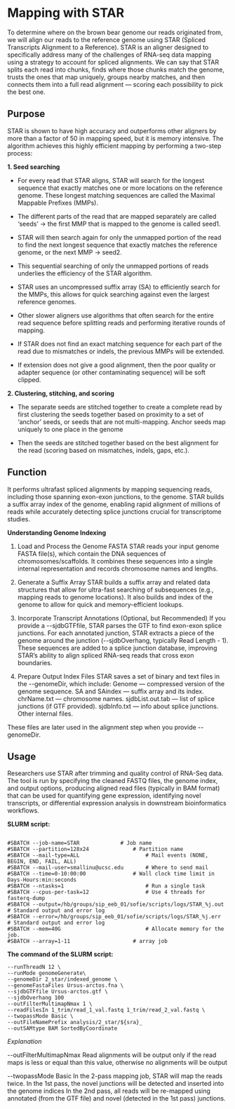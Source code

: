 # Mapping with STAR
To determine where on the brown bear genome our reads originated from, we will align our reads to the reference genome using STAR (Spliced Transcripts Alignment to a Reference). STAR is an aligner designed to specifically address many of the challenges of RNA-seq data mapping using a strategy to account for spliced alignments. We can say that STAR splits each read into chunks, finds where those chunks match the genome, trusts the ones that map uniquely, groups nearby matches, and then connects them into a full read alignment — scoring each possibility to pick the best one.

## Purpose

STAR is shown to have high accuracy and outperforms other aligners by more than a factor of 50 in mapping speed, but it is memory intensive. The algorithm achieves this highly efficient mapping by performing a two-step process:

**1. Seed searching**
- For every read that STAR aligns, STAR will search for the longest sequence that exactly matches one or more locations on the reference genome. These longest matching sequences are called the Maximal Mappable Prefixes (MMPs).

- The different parts of the read that are mapped separately are called ‘seeds’ -> the first MMP that is mapped to the genome is called seed1.

- STAR will then search again for only the unmapped portion of the read to find the next longest sequence that exactly matches the reference genome, or the next MMP -> seed2.

- This sequential searching of only the unmapped portions of reads underlies the efficiency of the STAR algorithm.

- STAR uses an uncompressed suffix array (SA) to efficiently search for the MMPs, this allows for quick searching against even the largest reference genomes.

- Other slower aligners use algorithms that often search for the entire read sequence before splitting reads and performing iterative rounds of mapping.

- If STAR does not find an exact matching sequence for each part of the read due to mismatches or indels, the previous MMPs will be extended.

- If extension does not give a good alignment, then the poor quality or adapter sequence (or other contaminating sequence) will be soft clipped.


**2. Clustering, stitching, and scoring**
- The separate seeds are stitched together to create a complete read by first clustering the seeds together based on proximity to a set of ‘anchor’ seeds, or seeds that are not multi-mapping.
Anchor seeds map uniquely to one place in the genome

- Then the seeds are stitched together based on the best alignment for the read (scoring based on mismatches, indels, gaps, etc.).


## Function

It performs ultrafast spliced alignments by mapping sequencing reads, including those spanning exon-exon junctions, to the genome. STAR builds a suffix array index of the genome, enabling rapid alignment of millions of reads while accurately detecting splice junctions crucial for transcriptome studies.

**Understanding Genome Indexing**
1. Load and Process the Genome FASTA
STAR reads your input genome FASTA file(s), which contain the DNA sequences of chromosomes/scaffolds.
It combines these sequences into a single internal representation and records chromosome names and lengths.


2. Generate a Suffix Array
STAR builds a suffix array and related data structures that allow for ultra-fast searching of subsequences (e.g., mapping reads to genome locations).
It also builds and index of the genome to allow for quick and memory-efficient lookups.


3. Incorporate Transcript Annotations (Optional, but Recommended)
If you provide a --sjdbGTFfile, STAR parses the GTF to find exon-exon splice junctions.
For each annotated junction, STAR extracts a piece of the genome around the junction (--sjdbOverhang, typically Read Length - 1).
These sequences are added to a splice junction database, improving STAR’s ability to align spliced RNA-seq reads that cross exon boundaries.


4. Prepare Output Index Files
STAR saves a set of binary and text files in the --genomeDir, which include:
Genome — compressed version of the genome sequence.
SA and SAindex — suffix array and its index.
chrName.txt — chromosome names.
sjdbList.out.tab — list of splice junctions (if GTF provided).
sjdbInfo.txt — info about splice junctions.
Other internal files.


These files are later used in the alignment step when you provide --genomeDir.


## Usage

Researchers use STAR after trimming and quality control of RNA-Seq data. The tool is run by specifying the cleaned FASTQ files, the genome index, and output options, producing aligned read files (typically in BAM format) that can be used for quantifying gene expression, identifying novel transcripts, or differential expression analysis in downstream bioinformatics workflows.


**SLURM script:**

```#!/bin/bash

#SBATCH --job-name=STAR 			# Job name
#SBATCH --partition=128x24				# Partition name
#SBATCH --mail-type=ALL               		# Mail events (NONE, BEGIN, END, FAIL, ALL)
#SBATCH --mail-user=smallinu@ucsc.edu   	# Where to send mail
#SBATCH --time=0-10:00:00 				# Wall clock time limit in Days-Hours:min:seconds
#SBATCH --ntasks=1                    		# Run a single task
#SBATCH --cpus-per-task=12              	# Use 4 threads for fasterq-dump
#SBATCH --output=/hb/groups/sip_eeb_01/sofie/scripts/logs/STAR_%j.out    # Standard output and error log
#SBATCH --error=/hb/groups/sip_eeb_01/sofie/scripts/logs/STAR_%j.err     # Standard output and error log
#SBATCH --mem=40G                    		# Allocate memory for the job.
#SBATCH --array=1-11					# array job
```

**The command of the SLURM script:**

```STAR \
--runThreadN 12 \
--runMode genomeGenerate\
--genomeDir 2_star/indexed_genome \
--genomeFastaFiles Ursus-arctos.fna \
--sjdbGTFfile Ursus-arctos.gtf \
--sjdbOverhang 100
--outFilterMultimapNmax 1 \
--readFilesIn 1_trim/read_1_val.fastq 1_trim/read_2_val.fastq \
--twopassMode Basic \
--outFileNamePrefix analysis/2_star/${sra}_
--outSAMtype BAM SortedByCoordinate
```

*Explanation*

--outFilterMultimapNmax
Read alignments will be output only if the read maps is less or equal than this value, otherwise no alignments will be output

--twopassMode Basic
In the 2-pass mapping job, STAR will map the reads twice. In the 1st pass, the novel junctions will be detected and inserted into the genome indices
In the 2nd pass, all reads will be re-mapped using annotated (from the GTF file) and novel (detected in the 1st pass) junctions.





